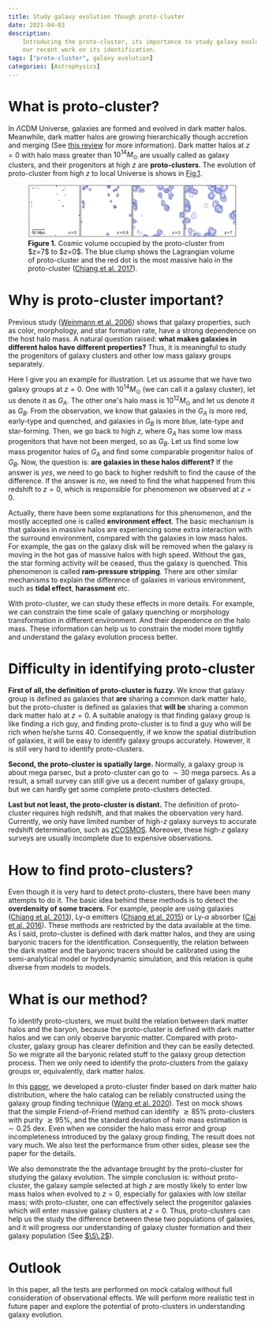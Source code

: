 ```yaml
---
title: Study galaxy evolution though proto-cluster
date: 2021-04-03
description:
    Introducing the proto-cluster, its importance to study galaxy evolution, and
    our recent work on its identification.
tags: ["proto-cluster", galaxy evolution]
categories: [Astrophysics]
---
```


# What is proto-cluster?

In $\Lambda$CDM Universe, galaxies are formed and evolved in dark matter halos.
Meanwhile, dark matter halos are growing hierarchically though accretion and
merging (See <a href="paper_review_0610031.html">this review</a> for more
information). Dark matter halos at $z=0$ with halo mass greater than
$10^{14}M_{\odot}$ are usually called as galaxy clusters, and their progenitors
at high $z$ are **proto-clusters**. The evolution of proto-cluster from high $z$
to local Universe is shows in <a href="#fig1">Fig.1</a>.

<figure id="fig1">
<img src="/blog/image/protocluster_fig1.png" width=740>
<figcaption>
<strong> Figure 1.</strong> Cosmic volume occupied by the proto-cluster from
$z=7$ to $z=0$. The blue clump shows the Lagrangian volume of proto-cluster and
the red dot is the most massive halo in the proto-cluster
(<a href="https://ui.adsabs.harvard.edu/abs/2017ApJ...844L..23C/abstract" target="_blank">Chiang et al. 2017</a>).
</figcaption>
</figure>

# Why is proto-cluster important?

Previous study
([Weinmann et al. 2006](https://ui.adsabs.harvard.edu/abs/2006MNRAS.366....2W/abstract))
shows that galaxy properties, such as color, morphology, and star formation
rate, have a strong dependence on the host halo mass. A natural question raised:
**what makes galaxies in different halos have different properties?** Thus, it
is meaningful to study the progenitors of galaxy clusters and other low mass
galaxy groups separately.

Here I give you an example for illustration. Let us assume that we have two
galaxy groups at $z=0$. One with $10^{14}M_\odot$ (we can call it a galaxy
cluster), let us denote it as $G_A$. The other one's halo mass is
$10^{12}M_\odot$ and let us denote it as $G_B$. From the observation, we know
that galaxies in the $G_A$ is more red, early-type and quenched, and galaxies in
$G_B$ is more blue, late-type and star-forming. Then, we go back to high $z$,
where $G_A$ has some low mass progenitors that have not been merged, so as
$G_B$. Let us find some low mass progenitor halos of $G_A$ and find some
comparable progenitor halos of $G_B$. Now, the question is: **are galaxies in
these halos different?** If the answer is _yes_, we need to go back to higher
redshift to find the cause of the difference. If the answer is _no_, we need to
find the what happened from this redshift to $z=0$, which is responsible for
phenomenon we observed at $z=0$.

Actually, there have been some explanations for this phenomenon, and the mostly
accepted one is called **environment effect**. The basic mechanism is that
galaxies in massive halos are experiencing some extra interaction with the
surround environment, compared with the galaxies in low mass halos. For example,
the gas on the galaxy disk will be removed when the galaxy is moving in the hot
gas of massive halos with high speed. Without the gas, the star forming activity
will be ceased, thus the galaxy is quenched. This phenomenon is called
**ram-pressure stripping**. There are other similar mechanisms to explain the
difference of galaxies in various environment, such as **tidal effect**,
**harassment** etc.

With proto-cluster, we can study these effects in more details. For example, we
can constrain the time scale of galaxy quenching or morphology transformation in
different environment. And their dependence on the halo mass. These information
can help us to constrain the model more tightly and understand the galaxy
evolution process better.

# Difficulty in identifying proto-cluster

**First of all, the definition of proto-cluster is fuzzy.** We know that galaxy
group is defined as galaxies that **are** sharing a common dark matter halo, but
the proto-cluster is defined as galaxies that **will be** sharing a common dark
matter halo at $z=0$. A suitable analogy is that finding galaxy group is like
finding a rich guy, and finding proto-cluster is to find a guy who will be rich
when he/she turns 40. Consequently, if we know the spatial distribution of
galaxies, it will be easy to identify galaxy groups accurately. However, it is
still very hard to identify proto-clusters.

**Second, the proto-cluster is spatially large.** Normally, a galaxy group is
about mega parsec, but a proto-cluster can go to $\sim 30$ mega parsecs. As a
result, a small survey can still give us a decent number of galaxy groups, but
we can hardly get some complete proto-clusters detected.

**Last but not least, the proto-cluster is distant.** The definition of
proto-cluster requires high redshift, and that makes the observation very hard.
Currently, we only have limited number of high-$z$ galaxy surveys to accurate
redshift determination, such as
[zCOSMOS](https://ui.adsabs.harvard.edu/abs/2007ApJS..172...70L/abstract).
Moreover, these high-$z$ galaxy surveys are usually incomplete due to expensive
observations.

# How to find proto-clusters?

Even though it is very hard to detect proto-clusters, there have been many
attempts to do it. The basic idea behind these methods is to detect the
**overdensity of some tracers**. For example, people are using galaxies
([Chiang et al. 2013](https://ui.adsabs.harvard.edu/abs/2013ApJ...779..127C/abstract)),
Ly-$\alpha$ emitters
([Chiang et al. 2015](https://ui.adsabs.harvard.edu/abs/arXiv:1505.03877))
or Ly-$\alpha$ absorber
([Cai et al. 2016](https://ui.adsabs.harvard.edu/abs/2016ApJ...833..135C/abstract)).
These methods are restricted by the data available at the time. As I said,
proto-cluster is defined with dark matter halos, and they are using baryonic
tracers for the identification. Consequently, the relation between the dark
matter and the baryonic tracers should be calibrated using the semi-analytical
model or hydrodynamic simulation, and this relation is quite diverse from models
to models.

# What is our method?

To identify proto-clusters, we must build the relation between dark matter halos
and the baryon, because the proto-cluster is defined with dark matter halos and
we can only observe baryonic matter. Compared with proto-cluster, galaxy group
has clearer definition and they can be easily detected. So we migrate all the
baryonic related stuff to the galaxy group detection process. Then we only need
to identify the proto-clusters from the galaxy groups or, equivalently, dark
matter halos.

In this <a href="/about_me/publication.html">paper</a>, we developed a proto-cluster
finder based on dark matter halo distribution, where the halo catalog can be
reliably constructed using the galaxy group finding technique
([Wang et al. 2020](https://ui.adsabs.harvard.edu/abs/2020MNRAS.499...89W/abstract)).
Test on mock shows that the simple Friend-of-Friend method can identify
$\gtrsim 85\%$ proto-clusters with purity $\gtrsim 95\%$, and the standard
deviation of halo mass estimation is $\sim 0.25$ dex. Even when we consider the
halo mass error and group incompleteness introduced by the galaxy group finding,
The result does not vary much. We also test the performance from other sides,
please see the paper for the details.

We also demonstrate the the advantage brought by the proto-cluster for studying
the galaxy evolution. The simple conclusion is: without proto-cluster, the
galaxy sample selected at high $z$ are mostly likely to enter low mass halos
when evolved to $z=0$, especially for galaxies with low stellar mass; with
proto-cluster, one can effectively select the progenitor galaxies which will
enter massive galaxy clusters at $z=0$. Thus, proto-clusters can help us the
study the difference between these two populations of galaxies, and it will
progress our understanding of galaxy cluster formation and their galaxy
population (See <a href="#why-is-proto-cluster-important">$\S\,2$</a>).

# Outlook

In this paper, all the tests are performed on mock catalog without full
consideration of observational effects. We will perform more realistic test in
future paper and explore the potential of proto-clusters in understanding galaxy
evolution.
